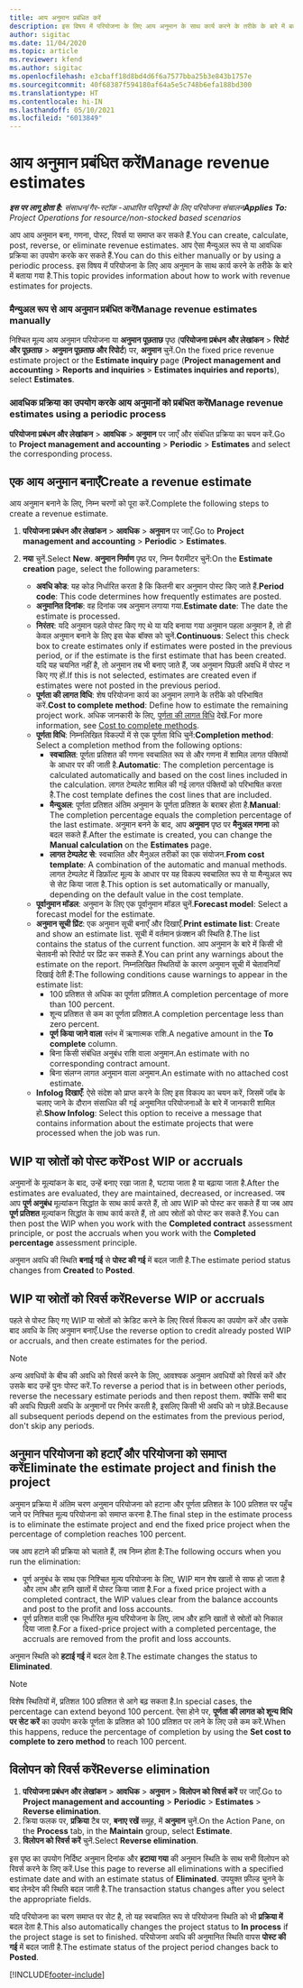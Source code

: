 ```yaml
---
title: आय अनुमान प्रबंधित करें
description: इस विषय में परियोजना के लिए आय अनुमान के साथ कार्य करने के तरीके के बारे में बताया गया है.
author: sigitac
ms.date: 11/04/2020
ms.topic: article
ms.reviewer: kfend
ms.author: sigitac
ms.openlocfilehash: e3cbaff18d8bd4d6f6a7577bba25b3e843b1757e
ms.sourcegitcommit: 40f68387f594180af64a5e5c748b6efa188bd300
ms.translationtype: HT
ms.contentlocale: hi-IN
ms.lasthandoff: 05/10/2021
ms.locfileid: "6013849"
---
```

# <a name="manage-revenue-estimates"></a><span data-ttu-id="8cc92-103">आय अनुमान प्रबंधित करें</span><span class="sxs-lookup"><span data-stu-id="8cc92-103">Manage revenue estimates</span></span>

<span data-ttu-id="8cc92-104">_**इस पर लागू होता है:** संसाधन/गैर-स्टॉक -आधारित परिदृश्यों के लिए परियोजना संचालन_</span><span class="sxs-lookup"><span data-stu-id="8cc92-104">_**Applies To:** Project Operations for resource/non-stocked based scenarios_</span></span>

<span data-ttu-id="8cc92-105">आप आय अनुमान बना, गणना, पोस्ट, रिवर्स या समाप्त कर सकते हैं.</span><span class="sxs-lookup"><span data-stu-id="8cc92-105">You can create, calculate, post, reverse, or eliminate revenue estimates.</span></span> <span data-ttu-id="8cc92-106">आप ऐसा मैन्युअल रूप से या आवधिक प्रक्रिया का उपयोग करके कर सकते हैं.</span><span class="sxs-lookup"><span data-stu-id="8cc92-106">You can do this either manually or by using a periodic process.</span></span> <span data-ttu-id="8cc92-107">इस विषय में परियोजना के लिए आय अनुमान के साथ कार्य करने के तरीके के बारे में बताया गया है.</span><span class="sxs-lookup"><span data-stu-id="8cc92-107">This topic provides information about how to work with revenue estimates for projects.</span></span>

### <a name="manage-revenue-estimates-manually"></a><span data-ttu-id="8cc92-108">मैन्युअल रूप से आय अनुमान प्रबंधित करें</span><span class="sxs-lookup"><span data-stu-id="8cc92-108">Manage revenue estimates manually</span></span>

<span data-ttu-id="8cc92-109">निश्चित मूल्य आय अनुमान परियोजना या **अनुमान पूछताछ** पृष्ठ (**परियोजना प्रबंधन और लेखांकन** > **रिपोर्ट और पूछताछ** > **अनुमान पूछताछ और रिपोर्ट**) पर, **अनुमान** चुनें.</span><span class="sxs-lookup"><span data-stu-id="8cc92-109">On the fixed price revenue estimate project or the **Estimate inquiry** page (**Project management and accounting** > **Reports and inquiries** > **Estimates inquiries and reports**), select **Estimates**.</span></span>

### <a name="manage-revenue-estimates-using-a-periodic-process"></a><span data-ttu-id="8cc92-110">आवधिक प्रक्रिया का उपयोग करके आय अनुमानों को प्रबंधित करें</span><span class="sxs-lookup"><span data-stu-id="8cc92-110">Manage revenue estimates using a periodic process</span></span>

<span data-ttu-id="8cc92-111">**परियोजना प्रबंधन और लेखांकन** > **आवधिक** > **अनुमान** पर जाएँ और संबंधित प्रक्रिया का चयन करें.</span><span class="sxs-lookup"><span data-stu-id="8cc92-111">Go to **Project management and accounting** > **Periodic** > **Estimates** and select the corresponding process.</span></span>

## <a name="create-a-revenue-estimate"></a><span data-ttu-id="8cc92-112">एक आय अनुमान बनाएँ</span><span class="sxs-lookup"><span data-stu-id="8cc92-112">Create a revenue estimate</span></span>

<span data-ttu-id="8cc92-113">आय अनुमान बनाने के लिए, निम्न चरणों को पूरा करें.</span><span class="sxs-lookup"><span data-stu-id="8cc92-113">Complete the following steps to create a revenue estimate.</span></span> 

1. <span data-ttu-id="8cc92-114">**परियोजना प्रबंधन और लेखांकन** > **आवधिक** > **अनुमान** पर जाएँ.</span><span class="sxs-lookup"><span data-stu-id="8cc92-114">Go to **Project management and accounting** > **Periodic** > **Estimates**.</span></span>
2. <span data-ttu-id="8cc92-115">**नया** चुनें.</span><span class="sxs-lookup"><span data-stu-id="8cc92-115">Select **New**.</span></span> <span data-ttu-id="8cc92-116">**अनुमान निर्माण** पृष्ठ पर, निम्न पैरामीटर चुनें:</span><span class="sxs-lookup"><span data-stu-id="8cc92-116">On the **Estimate creation** page, select the following parameters:</span></span>

   - <span data-ttu-id="8cc92-117">**अवधि कोड**: यह कोड निर्धारित करता है कि कितनी बार अनुमान पोस्ट किए जाते हैं.</span><span class="sxs-lookup"><span data-stu-id="8cc92-117">**Period code**: This code determines how frequently estimates are posted.</span></span>
   - <span data-ttu-id="8cc92-118">**अनुमानित दिनांक**: वह दिनांक जब अनुमान लगाया गया.</span><span class="sxs-lookup"><span data-stu-id="8cc92-118">**Estimate date**: The date the estimate is processed.</span></span>
   - <span data-ttu-id="8cc92-119">**निरंतर**: यदि अनुमान पहले पोस्ट किए गए थे या यदि बनाया गया अनुमान पहला अनुमान है, तो ही केवल अनुमान बनाने के लिए इस चेक बॉक्स को चुनें.</span><span class="sxs-lookup"><span data-stu-id="8cc92-119">**Continuous**: Select this check box to create estimates only if estimates were posted in the previous period, or if the estimate is the first estimate that has been created.</span></span> <span data-ttu-id="8cc92-120">यदि यह चयनित नहीं है, तो अनुमान तब भी बनाए जाते हैं, जब अनुमान पिछली अवधि में पोस्ट न किए गए हों.</span><span class="sxs-lookup"><span data-stu-id="8cc92-120">If this is not selected, estimates are created even if estimates were not posted in the previous period.</span></span>
   - <span data-ttu-id="8cc92-121">**पूर्णता की लागत विधि**: शेष परियोजना कार्य का अनुमान लगाने के तरीके को परिभाषित करें.</span><span class="sxs-lookup"><span data-stu-id="8cc92-121">**Cost to complete method**: Define how to estimate the remaining project work.</span></span> <span data-ttu-id="8cc92-122">अधिक जानकारी के लिए, [पूर्णता की लागत विधि](cost-complete-methods.md) देखें.</span><span class="sxs-lookup"><span data-stu-id="8cc92-122">For more information, see [Cost to complete methods](cost-complete-methods.md).</span></span>
   - <span data-ttu-id="8cc92-123">**पूर्णता विधि**: निम्नलिखित विकल्पों में से एक पूर्णता विधि चुनें:</span><span class="sxs-lookup"><span data-stu-id="8cc92-123">**Completion method**: Select a completion method from the following options:</span></span>
     - <span data-ttu-id="8cc92-124">**स्वचालित**: पूर्णता प्रतिशत की गणना स्वचालित रूप से और गणना में शामिल लागत पंक्तियों के आधार पर की जाती है.</span><span class="sxs-lookup"><span data-stu-id="8cc92-124">**Automatic**: The completion percentage is calculated automatically and based on the cost lines included in the calculation.</span></span> <span data-ttu-id="8cc92-125">लागत टेम्पलेट शामिल की गई लागत पंक्तियों को परिभाषित करता है.</span><span class="sxs-lookup"><span data-stu-id="8cc92-125">The cost template defines the cost lines that are included.</span></span>
     - <span data-ttu-id="8cc92-126">**मैन्युअल**: पूर्णता प्रतिशत अंतिम अनुमान के पूर्णता प्रतिशत के बराबर होता है.</span><span class="sxs-lookup"><span data-stu-id="8cc92-126">**Manual**: The completion percentage equals the completion percentage of the last estimate.</span></span> <span data-ttu-id="8cc92-127">अनुमान बनने के बाद, आप **अनुमान** पृष्ठ पर **मैनुअल गणना** को बदल सकते हैं.</span><span class="sxs-lookup"><span data-stu-id="8cc92-127">After the estimate is created, you can change the **Manual calculation** on the **Estimates** page.</span></span>
     - <span data-ttu-id="8cc92-128">**लागत टेम्पलेट से**: स्वचालित और मैनुअल तरीकों का एक संयोजन.</span><span class="sxs-lookup"><span data-stu-id="8cc92-128">**From cost template**: A combination of the automatic and manual methods.</span></span> <span data-ttu-id="8cc92-129">लागत टेम्पलेट में डिफ़ॉल्ट मूल्य के आधार पर यह विकल्प स्वचालित रूप से या मैन्युअल रूप से सेट किया जाता है.</span><span class="sxs-lookup"><span data-stu-id="8cc92-129">This option is set automatically or manually, depending on the default value in the cost template.</span></span>
   - <span data-ttu-id="8cc92-130">**पूर्वानुमान मॉडल**: अनुमान के लिए एक पूर्वानुमान मॉडल चुनें.</span><span class="sxs-lookup"><span data-stu-id="8cc92-130">**Forecast model**: Select a forecast model for the estimate.</span></span>
   - <span data-ttu-id="8cc92-131">**अनुमान सूची प्रिंट**: एक अनुमान सूची बनाएँ और दिखाएँ.</span><span class="sxs-lookup"><span data-stu-id="8cc92-131">**Print estimate list**: Create and show an estimate list.</span></span> <span data-ttu-id="8cc92-132">सूची में वर्तमान फ़ंक्शन की स्थिति है.</span><span class="sxs-lookup"><span data-stu-id="8cc92-132">The list contains the status of the current function.</span></span> <span data-ttu-id="8cc92-133">आप अनुमान के बारे में किसी भी चेतावनी को रिपोर्ट पर प्रिंट कर सकते हैं.</span><span class="sxs-lookup"><span data-stu-id="8cc92-133">You can print any warnings about the estimate on the report.</span></span> <span data-ttu-id="8cc92-134">निम्नलिखित स्थितियों के कारण अनुमान सूची में चेतावनियाँ दिखाई देती हैं:</span><span class="sxs-lookup"><span data-stu-id="8cc92-134">The following conditions cause warnings to appear in the estimate list:</span></span>
     - <span data-ttu-id="8cc92-135">100 प्रतिशत से अधिक का पूर्णता प्रतिशत.</span><span class="sxs-lookup"><span data-stu-id="8cc92-135">A completion percentage of more than 100 percent.</span></span>
     - <span data-ttu-id="8cc92-136">शून्य प्रतिशत से कम का पूर्णता प्रतिशत.</span><span class="sxs-lookup"><span data-stu-id="8cc92-136">A completion percentage less than zero percent.</span></span>
     - <span data-ttu-id="8cc92-137">**पूर्ण किया जाने वाला** स्तंभ में ऋणात्मक राशि.</span><span class="sxs-lookup"><span data-stu-id="8cc92-137">A negative amount in the **To complete** column.</span></span>
     - <span data-ttu-id="8cc92-138">बिना किसी संबंधित अनुबंध राशि वाला अनुमान.</span><span class="sxs-lookup"><span data-stu-id="8cc92-138">An estimate with no corresponding contract amount.</span></span>
     - <span data-ttu-id="8cc92-139">बिना संलग्न लागत अनुमान वाला अनुमान.</span><span class="sxs-lookup"><span data-stu-id="8cc92-139">An estimate with no attached cost estimate.</span></span>
   - <span data-ttu-id="8cc92-140">**Infolog दिखाएँ**: ऐसे संदेश को प्राप्त करने के लिए इस विकल्प का चयन करें, जिसमें जॉब के चलाए जाने के दौरान संसाधित की गई अनुमानित परियोजनाओं के बारे में जानकारी शामिल हो.</span><span class="sxs-lookup"><span data-stu-id="8cc92-140">**Show Infolog**: Select this option to receive a message that contains information about the estimate projects that were processed when the job was run.</span></span>


## <a name="post-wip-or-accruals"></a><span data-ttu-id="8cc92-141">WIP या स्रोतों को पोस्ट करें</span><span class="sxs-lookup"><span data-stu-id="8cc92-141">Post WIP or accruals</span></span>

<span data-ttu-id="8cc92-142">अनुमानों के मूल्यांकन के बाद, उन्हें बनाए रखा जाता है, घटाया जाता है या बढ़ाया जाता है.</span><span class="sxs-lookup"><span data-stu-id="8cc92-142">After the estimates are evaluated, they are maintained, decreased, or increased.</span></span> <span data-ttu-id="8cc92-143">जब आप **पूर्ण अनुबंध** मूल्यांकन सिद्धांत के साथ कार्य करते हैं, तो आप WIP को पोस्ट कर सकते हैं या जब आप **पूर्ण प्रतिशत** मूल्यांकन सिद्धांत के साथ कार्य करते हैं, तो आप स्रोतों को पोस्ट कर सकते हैं.</span><span class="sxs-lookup"><span data-stu-id="8cc92-143">You can then post the WIP when you work with the **Completed contract** assessment principle, or post the accruals when you work with the **Completed percentage** assessment principle.</span></span>
  
<span data-ttu-id="8cc92-144">अनुमान अवधि की स्थिति **बनाई गई** से **पोस्ट की गई** में बदल जाती है.</span><span class="sxs-lookup"><span data-stu-id="8cc92-144">The estimate period status changes from **Created** to **Posted**.</span></span>

## <a name="reverse-wip-or-accruals"></a><span data-ttu-id="8cc92-145">WIP या स्रोतों को रिवर्स करें</span><span class="sxs-lookup"><span data-stu-id="8cc92-145">Reverse WIP or accruals</span></span>

<span data-ttu-id="8cc92-146">पहले से पोस्ट किए गए WIP या स्रोतों को क्रेडिट करने के लिए रिवर्स विकल्प का उपयोग करें और उसके बाद अवधि के लिए अनुमान बनाएँ.</span><span class="sxs-lookup"><span data-stu-id="8cc92-146">Use the reverse option to credit already posted WIP or accruals, and then create estimates for the period.</span></span>

> [!NOTE]
> <span data-ttu-id="8cc92-147">अन्य अवधियों के बीच की अवधि को रिवर्स करने के लिए, आवश्यक अनुमान अवधियों को रिवर्स करें और उसके बाद उन्हें पुनः पोस्ट करें.</span><span class="sxs-lookup"><span data-stu-id="8cc92-147">To reverse a period that is in between other periods, reverse the necessary estimate periods and then repost them.</span></span> <span data-ttu-id="8cc92-148">क्योंकि सभी बाद की अवधि पिछली अवधि के अनुमानों पर निर्भर करती है, इसलिए किसी भी अवधि को न छोड़ें.</span><span class="sxs-lookup"><span data-stu-id="8cc92-148">Because all subsequent periods depend on the estimates from the previous period, don't skip any periods.</span></span>

## <a name="eliminate-the-estimate-project-and-finish-the-project"></a><span data-ttu-id="8cc92-149">अनुमान परियोजना को हटाएँ और परियोजना को समाप्त करें</span><span class="sxs-lookup"><span data-stu-id="8cc92-149">Eliminate the estimate project and finish the project</span></span>

<span data-ttu-id="8cc92-150">अनुमान प्रक्रिया में अंतिम चरण अनुमान परियोजना को हटाना और पूर्णता प्रतिशत के 100 प्रतिशत पर पहुँच जाने पर निश्चित मूल्य परियोजना को समाप्त करना है.</span><span class="sxs-lookup"><span data-stu-id="8cc92-150">The final step in the estimate process is to eliminate the estimate project and end the fixed price project when the percentage of completion reaches 100 percent.</span></span>

<span data-ttu-id="8cc92-151">जब आप हटाने की प्रक्रिया को चलाते हैं, तब निम्न होता है:</span><span class="sxs-lookup"><span data-stu-id="8cc92-151">The following occurs when you run the elimination:</span></span>

- <span data-ttu-id="8cc92-152">पूर्ण अनुबंध के साथ एक निश्चित मूल्य परियोजना के लिए, WIP मान शेष खातों से साफ हो जाता है और लाभ और हानि खातों में पोस्ट किया जाता है.</span><span class="sxs-lookup"><span data-stu-id="8cc92-152">For a fixed price project with a completed contract, the WIP values clear from the balance accounts and post to the profit and loss accounts.</span></span>
- <span data-ttu-id="8cc92-153">पूर्ण प्रतिशत वाली एक निर्धारित मूल्य परियोजना के लिए, लाभ और हानि खातों से स्रोतों को निकाल दिया जाता है.</span><span class="sxs-lookup"><span data-stu-id="8cc92-153">For a fixed-price project with a completed percentage, the accruals are removed from the profit and loss accounts.</span></span>

<span data-ttu-id="8cc92-154">अनुमान स्थिति को **हटाई गई** में बदल देता है.</span><span class="sxs-lookup"><span data-stu-id="8cc92-154">The estimate changes the status to **Eliminated**.</span></span>

> [!NOTE]
> <span data-ttu-id="8cc92-155">विशेष स्थितियों में, प्रतिशत 100 प्रतिशत से आगे बढ़ सकता है.</span><span class="sxs-lookup"><span data-stu-id="8cc92-155">In special cases, the percentage can extend beyond 100 percent.</span></span> <span data-ttu-id="8cc92-156">ऐसा होने पर, **पूर्णता की लागत को शून्य विधि पर सेट करें** का उपयोग करके पूर्णता के प्रतिशत को 100 प्रतिशत पर लाने के लिए उसे कम करें.</span><span class="sxs-lookup"><span data-stu-id="8cc92-156">When this happens, reduce the percentage of completion by using the **Set cost to complete to zero method** to reach 100 percent.</span></span>

## <a name="reverse-elimination"></a><span data-ttu-id="8cc92-157">विलोपन को रिवर्स करें</span><span class="sxs-lookup"><span data-stu-id="8cc92-157">Reverse elimination</span></span>

1. <span data-ttu-id="8cc92-158">**परियोजना प्रबंधन और लेखांकन** > **आवधिक** > **अनुमान** > **विलोपन को रिवर्स करें** पर जाएँ.</span><span class="sxs-lookup"><span data-stu-id="8cc92-158">Go to **Project management and accounting** > **Periodic** > **Estimates** > **Reverse elimination**.</span></span> 
2. <span data-ttu-id="8cc92-159">क्रिया फलक पर, **प्रक्रिया** टैब पर, **बनाए रखें** समूह, में **अनुमान** चुनें.</span><span class="sxs-lookup"><span data-stu-id="8cc92-159">On the Action Pane, on the **Process** tab, in the **Maintain** group, select **Estimate**.</span></span> 
3. <span data-ttu-id="8cc92-160">**विलोपन को रिवर्स करें** चुनें.</span><span class="sxs-lookup"><span data-stu-id="8cc92-160">Select **Reverse elimination**.</span></span>

<span data-ttu-id="8cc92-161">इस पृष्ठ का उपयोग निर्दिष्ट अनुमान दिनांक और **हटाया गया** की अनुमान स्थिति के साथ सभी विलोपन को रिवर्स करने के लिए करें.</span><span class="sxs-lookup"><span data-stu-id="8cc92-161">Use this page to reverse all eliminations with a specified estimate date and with an estimate status of **Eliminated**.</span></span> <span data-ttu-id="8cc92-162">उपयुक्त फ़ील्ड चुनने के बाद लेनदेन की स्थिति बदल जाती है.</span><span class="sxs-lookup"><span data-stu-id="8cc92-162">The transaction status changes after you select the appropriate fields.</span></span>

<span data-ttu-id="8cc92-163">यदि परियोजना का चरण समाप्त पर सेट है, तो यह स्वचालित रूप से परियोजना स्थिति को भी **प्रक्रिया में** बदल देता है.</span><span class="sxs-lookup"><span data-stu-id="8cc92-163">This also automatically changes the project status to **In process** if the project stage is set to finished.</span></span> <span data-ttu-id="8cc92-164">परियोजना अवधि की अनुमानित स्थिति वापस **पोस्ट की गई** में बदल जाती है.</span><span class="sxs-lookup"><span data-stu-id="8cc92-164">The estimate status of the project period changes back to **Posted**.</span></span>


[!INCLUDE[footer-include](../includes/footer-banner.md)]